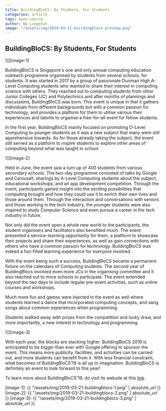 ```yaml
---
title: BuildingBloCS: By Students, For Students
categories: article
tags: open-source
author: Ng Lingshan
image: "/assets/img/2019-03-21-buildingblocs-preview.png"
---
```


## BuildingBloCS: By Students, For Students

![][image-1]

BuildingBloCS is Singapore's one and only annual computing education outreach programme organised by students from several schools, for students. It was started in 2017 by a group of passionate Dunman High A-Level Computing students who wanted to share their interest in computing science with others. They reached out to computing students from other Junior Colleges (JC) and Polytechnics and after months of plannings and discussions, BuildingBloCS was born. This event is unique in that it gathers individuals from different backgrounds but with a common passion for technology, and provides a platform for them to utilise various their experiences and talents to organise a free-for-all event for fellow students.

In the first year, BuildingBloCS mainly focused on promoting O-Level Computing to younger students as it was a new subject that many were still apprehensive towards. As for those already taking the subject, the event still served as a platform to inspire students to explore other areas of computing beyond what was taught in school. 

![][image-2]

Held in June, the event saw a turn up of 400 students from various secondary schools. The two-day programme consisted of talks by Google and Carousell, sharings by A-Level Computing students about the subject, educational workshops, and an app development competition. Through the event, participants gained insight into the exciting possibilities that computing brought and how they could use it to enrich their own lives and those around them. Through the interaction and conversations with seniors and those working in the tech industry, the younger students were also inspired to study Computer Science and even pursue a career in the tech industry in future.

Not only did the event open a whole new world to the participants, the student organisers and facilitators also benefited much. The event presented a service-learning opportunity for them, a platform to showcase their projects and share their experiences, as well as gain connections with others who have a common passion for technology. BuildingBloCS was indeed a fun-filled learning experience for everyone involved.

With the event being such a success, BuildingBloCS became a permanent fixture on the calendars of Computing students. The second year of BuildingBlocs involved even more JCs in the organising committee and it also reached out to more schools to participate. The event extended beyond the two days to include regular pre-event activities, such as online courses and workshops. 

Much more fun and games were injected in the event as well where students learned a dance that incorporated computing concepts, and sang songs about common experiences when programming. 

Students walked away with prizes from the competition and lucky draw, and more importantly, a new interest in technology and programming. 

![][image-3]

With each year, the blocks are stacking higher. BuildingBloCS 2019 is anticipated to be bigger than ever with Google offering to sponsor the event. This means more publicity, facilities, and activities can be carried out, and more students can benefit from it. With less financial constraint, what becomes of BuildingBloCS’19 is all up to imagination. BuildingBloCS is definitely an event to look forward to this year!

To learn more about BuildingBloCS'19, do visit its website at this [link](https://buildingblocs.github.io/2019/).

[image-1]: {{ "/assets/img/2019-03-21-buildingblocs-1.png" | absolute_url }}
[image-2]: {{ "/assets/img/2019-03-21-buildingblocs-2.png" | absolute_url }}
[image-3]: {{ "/assets/img/2019-03-21-buildingblocs-3.png" | absolute_url }}


